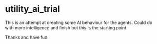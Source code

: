 # utility_ai_trial

This is an attempt at creating some AI behaviour for the agents. Could do with more intelligence and finish but this is the starting point.

Thanks and have fun
